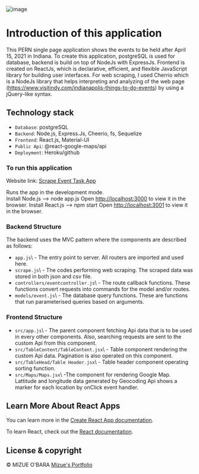 ![image](https://user-images.githubusercontent.com/63912277/114592116-996c5180-9c58-11eb-850a-ad6aaf60191b.png)

# Introduction of this application

This PERN single page application shows the events to be held after April 15, 2021 in Indiana. To create this application, postgreSQL is used for database, backend is build on top of NodeJs with ExpressJs. Frontend is created on ReactJs, which is declarative, efficient, and flexible JavaScript library for building user interfaces. For web scraping, I used Cherrio which is a NodeJs library that helps interpreting and analyzing of the web page (https://www.visitindy.com/indianapolis-things-to-do-events) by using a jQuery-like syntax.

## Technology stack

- `Database`\: postgreSQL
- `Backend`\: Node.js, Express.Js, Cheerio, fs, Sequelize
- `Frontend`\: React.js, Material-UI
- `Public Api`\: @react-google-maps/api
- `Deployment`\: Heroku/github

### To run this application

Website link: [Scrape Event Task App](https://scrape-event-task-app.herokuapp.com/)

Runs the app in the development mode.\
Install Node.js --> node app.js
Open [http://localhost:3000](http://localhost:3000) to view it in the browser.
Install React.js --> npm start
Open [http://localhost:3001](http://localhost:3001) to view it in the browser.


### Backend Structure
The backend uses the MVC pattern where the components are described as follows:
- `app.js`\ - The entry point to server. All routers are imported and used here.
- `scrape.js`\ - The codes performing web scraping. The scraped data was stored in both json and csv file.
- `controllers/eventcontroller.js`\ - The route callback functions. These functions convert requests into commands for the model and/or routes.
- `models/event.js`\ - The database query functions. These are functions that run parameterised queries based on arguments.

### Frontend Structure
- `src/app.js`\ - The parent component fetching Api data that is to be used in every other components. Also, searching requests are sent to the custom Api from this component.
- `src/TableContent/TableContent.jsx`\ - Table component rendering the custom Api data. Pagination is also operated on this component.
- `src/TableHead/Table Header.jsx`\ - Table header component operating sorting function.
- `src/Maps/Maps.jsx`\ -The component for rendering Google Map. Lattitude and longitude data generated by Geocoding Api shows a marker for each location by onClick event handler.

## Learn More About React Apps

You can learn more in the [Create React App documentation](https://facebook.github.io/create-react-app/docs/getting-started).

To learn React, check out the [React documentation](https://reactjs.org/).

## License & copyright

© MIZUE O'BARA
[Mizue's Portfolio](https://mobara121.github.io/portfolio_rev6/#/portfolio_rev6)


